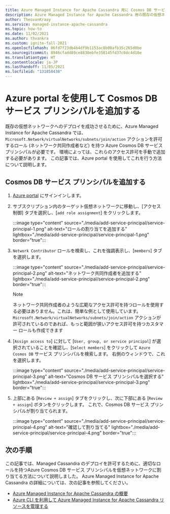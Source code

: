 ```yaml
---
title: Azure Managed Instance for Apache Cassandra 用に Cosmos DB サービス プリンシパルを追加する方法
description: Azure Managed Instance for Apache Cassandra 用の既存の仮想ネットワークに Cosmos DB サービス プリンシパルを追加する方法について説明します
author: TheovanKraay
ms.service: managed-instance-apache-cassandra
ms.topic: how-to
ms.date: 11/02/2021
ms.author: thvankra
ms.custom: ignite-fall-2021
ms.openlocfilehash: 06fd7f23db4b4df9b1153ac8b00afb35c265d0be
ms.sourcegitcommit: 8946cfadd89ce8830ebfe358145fd37c0dc4d10e
ms.translationtype: HT
ms.contentlocale: ja-JP
ms.lasthandoff: 11/05/2021
ms.locfileid: "131858438"
---
```

# <a name="use-azure-portal-to-add-cosmos-db-service-principal"></a>Azure portal を使用して Cosmos DB サービス プリンシパルを追加する

既存の仮想ネットワークへのデプロイを成功させるために、Azure Managed Instance for Apache Cassandra では、`Microsoft.Network/virtualNetworks/subnets/join/action` アクションを許可するロール (ネットワーク共同作成者など) を持つ Azure Cosmos DB サービス プリンシパルが必要です。 環境によっては、これらのアクセス許可を手動で追加する必要があります。 この記事では、Azure portal を使用してこれを行う方法について説明します。 

## <a name="add-cosmos-db-service-principal"></a>Cosmos DB サービス プリンシパルを追加する

1. [Azure portal](https://portal.azure.com/) にサインインします。

1. サブスクリプション内のターゲット仮想ネットワークに移動し、[アクセス制御] タブを選択し、[`add role assignment`] をクリックします。

   :::image type="content" source="./media/add-service-principal/service-principal-1.png" alt-text="ロールの割り当てを追加する" lightbox="./media/add-service-principal/service-principal-1.png" border="true"::: 

1. `Network Contributor` ロールを検索し、これを強調表示し、[`members`] タブを選択します。

   :::image type="content" source="./media/add-service-principal/service-principal-2.png" alt-text="ネットワーク共同作成者を追加する" lightbox="./media/add-service-principal/service-principal-2.png" border="true"::: 

   > [!NOTE]
   > ネットワーク共同作成者のような広範なアクセス許可を持つロールを使用する必要はありません。これは、簡単な例として使用しています。 `Microsoft.Network/virtualNetworks/subnets/join/action` アクションが許可されているのであれば、もっと範囲が狭いアクセス許可を持つカスタマー ロールも作成できます

1. [`Assign access to`] に対して [`User, group, or service principal`] が選択されていることを確認し、[`Select members`] をクリックして `Azure Cosmos DB` サービス プリンシパルを検索します。 右側のウィンドウで、これを選択します。

   :::image type="content" source="./media/add-service-principal/service-principal-3.png" alt-text="Cosmos DB サービス プリンシパルを選択する" lightbox="./media/add-service-principal/service-principal-3.png" border="true"::: 

1. 上部にある [`Review + assign`] タブをクリックし、次に下部にある [`Review + assign`] ボタンをクリックします。 これで、Cosmos DB サービス プリンシパルが割り当てられます。 

   :::image type="content" source="./media/add-service-principal/service-principal-4.png" alt-text="確認して割り当てる" lightbox="./media/add-service-principal/service-principal-4.png" border="true"::: 

## <a name="next-steps"></a>次の手順

この記事では、Managed Cassandra のデプロイを許可するために、適切なロールを持つAzure Cosmos DB サービス プリンシパルを仮想ネットワークに割り当てる方法について説明しました。 Azure Managed Instance for Apache Cassandra の詳細については、次の記事を参照してください。

* [Azure Managed Instance for Apache Cassandra の概要](introduction.md)
* [Azure CLI を利用して Azure Managed Instance for Apache Cassandra リソースを管理する](manage-resources-cli.md)

